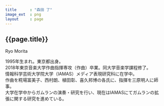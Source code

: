 ```yaml
---
title      : "森田 了"
image_ext  : png
layout     : page
---
```


## {{page.title}}

Ryo Morita

1995年生まれ。東京都出身。  
2018年東京音楽大学作曲指揮専攻（作曲）卒業。同大学音楽学課程修了。  
情報科学芸術大学院大学（IAMAS）メディア表現研究科に在学中。  
作曲を糀場富美子、西村朗、植田彰、喜久邦博の各氏に、指揮を三原明人に師事。  
大学在学中からガムランの演奏・研究を行い、現在はIAMASにてガムランの拡張に関する研究を進めている。
